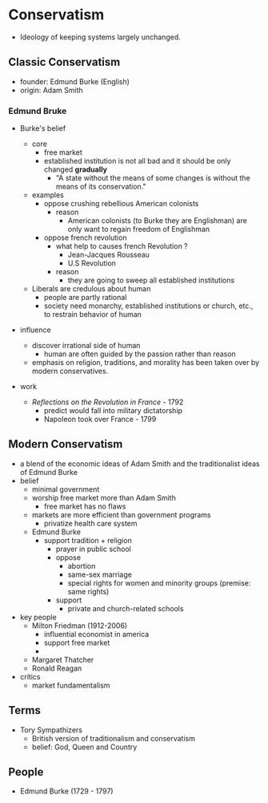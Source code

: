 # Conservatism
* Ideology of keeping systems largely unchanged.

## Classic Conservatism
* founder: Edmund Burke (English)
* origin: Adam Smith

### Edmund Bruke
* Burke's belief
    * core
      * free market
      * established institution is not all bad and it should be only changed **gradually**
          * "A state without the means of some changes is without the means of its conservation."
    * examples
        * oppose crushing rebellious American colonists
            * reason
                * American colonists (to Burke they are Englishman) are only want to regain freedom of Englishman
        * oppose french revolution
            * what help to causes french Revolution ?
                * Jean-Jacques Rousseau
                * U.S Revolution
            * reason
                * they are going to sweep all established institutions
    * Liberals are credulous about human
        * people are partly rational
        * society need monarchy, established institutions or church, etc., to restrain behavior of human
* influence
    * discover irrational side of human
        * human are often guided by the passion rather than reason
    * emphasis on religion, traditions, and morality has been taken over by modern conservatives.

* work
    * <i>Reflections on the Revolution in France</i> - 1792
        * predict would fall into military dictatorship
        * Napoleon took over France - 1799

## Modern Conservatism
*  a blend of the economic ideas of Adam Smith and the traditionalist ideas of Edmund Burke
* belief
    * minimal government
    * worship free market more than Adam Smith
        * free market has no flaws
    * markets are more efficient than government programs
        * privatize health care system
    * Edmund Burke
        * support tradition + religion
            * prayer in public school
            * oppose
                * abortion
                * same-sex marriage
                * special rights for women and minority groups (premise: same rights)
            * support
                * private and church-related schools
* key people
    * Milton Friedman (1912-2006)
        * influential economist in america
        * support free market
        *
    * Margaret Thatcher
    * Ronald Reagan
* critics
    * market fundamentalism

## Terms
* Tory Sympathizers
    * British version of traditionalism and conservatism
    * belief: God, Queen and Country

## People
* Edmund Burke (1729 - 1797)
